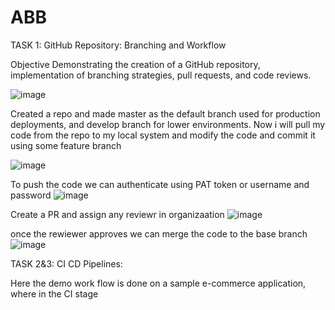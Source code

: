 # ABB

TASK 1: GitHub Repository: Branching and Workflow

Objective
Demonstrating the creation of a GitHub repository, implementation of branching strategies, pull requests, and code reviews.

![image](https://github.com/user-attachments/assets/0ddc801c-8334-4ef2-b6e3-909a12fb24de)

Created a repo and made master as the default branch used for production deployments, and develop branch for lower environments. 
Now i will pull my code from the repo to my local system and modify the code and commit it using some feature branch 

![image](https://github.com/user-attachments/assets/0334b801-d653-43e6-a180-9dcc2f591e94)

To push the code we can authenticate using PAT token or username and password
![image](https://github.com/user-attachments/assets/b33e270f-399c-45df-8d4b-bba88bf06004)

Create a PR and assign any reviewr in organizaation
![image](https://github.com/user-attachments/assets/5af1e17f-1a1a-4a02-a070-4700b67df1fa)

once the rewiewer approves we can merge the code to the base branch 
![image](https://github.com/user-attachments/assets/ff97209f-5b7a-4c30-885b-4c598fce7481)


TASK 2&3:  CI CD Pipelines: 

Here the demo work flow is done on a sample e-commerce application, where in the CI stage 




